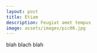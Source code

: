 ```yaml
---
layout: post
title: Etiam
description: Feugiat amet tempus
image: assets/images/pic06.jpg
---
```



blah blach blah